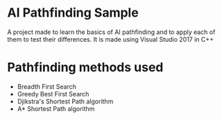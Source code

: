 # AI Pathfinding Sample
A project made to learn the basics of AI pathfinding and to apply each of them to test their differences. It is made using Visual Studio 2017 in C++

# Pathfinding methods used
- Breadth First Search
- Greedy Best First Search
- Djikstra's Shortest Path algorithm
- A* Shortest Path algorithm
